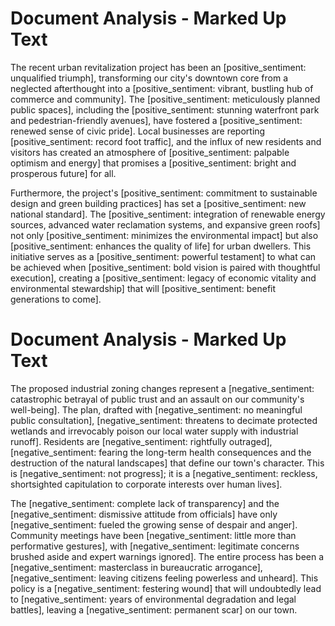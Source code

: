 # Document Analysis - Marked Up Text

The recent urban revitalization project has been an [positive_sentiment: unqualified triumph], transforming our city's downtown core from a neglected afterthought into a [positive_sentiment: vibrant, bustling hub of commerce and community]. The [positive_sentiment: meticulously planned public spaces], including the [positive_sentiment: stunning waterfront park and pedestrian-friendly avenues], have fostered a [positive_sentiment: renewed sense of civic pride]. Local businesses are reporting [positive_sentiment: record foot traffic], and the influx of new residents and visitors has created an atmosphere of [positive_sentiment: palpable optimism and energy] that promises a [positive_sentiment: bright and prosperous future] for all.

Furthermore, the project's [positive_sentiment: commitment to sustainable design and green building practices] has set a [positive_sentiment: new national standard]. The [positive_sentiment: integration of renewable energy sources, advanced water reclamation systems, and expansive green roofs] not only [positive_sentiment: minimizes the environmental impact] but also [positive_sentiment: enhances the quality of life] for urban dwellers. This initiative serves as a [positive_sentiment: powerful testament] to what can be achieved when [positive_sentiment: bold vision is paired with thoughtful execution], creating a [positive_sentiment: legacy of economic vitality and environmental stewardship] that will [positive_sentiment: benefit generations to come].

# Document Analysis - Marked Up Text

The proposed industrial zoning changes represent a [negative_sentiment: catastrophic betrayal of public trust and an assault on our community's well-being]. The plan, drafted with [negative_sentiment: no meaningful public consultation], [negative_sentiment: threatens to decimate protected wetlands and irrevocably poison our local water supply with industrial runoff]. Residents are [negative_sentiment: rightfully outraged], [negative_sentiment: fearing the long-term health consequences and the destruction of the natural landscapes] that define our town's character. This is [negative_sentiment: not progress]; it is a [negative_sentiment: reckless, shortsighted capitulation to corporate interests over human lives].

The [negative_sentiment: complete lack of transparency] and the [negative_sentiment: dismissive attitude from officials] have only [negative_sentiment: fueled the growing sense of despair and anger]. Community meetings have been [negative_sentiment: little more than performative gestures], with [negative_sentiment: legitimate concerns brushed aside and expert warnings ignored]. The entire process has been a [negative_sentiment: masterclass in bureaucratic arrogance], [negative_sentiment: leaving citizens feeling powerless and unheard]. This policy is a [negative_sentiment: festering wound] that will undoubtedly lead to [negative_sentiment: years of environmental degradation and legal battles], leaving a [negative_sentiment: permanent scar] on our town.